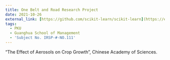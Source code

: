 ```yaml
---
title: One Belt and Road Research Project
date: 2021-10-26
external_link: [https://github.com/scikit-learn/scikit-learn](https://en.gsm.pku.edu.cn/faculty/zwg/
tags:
  - PKU
  - Guanghua School of Management
  - 'Subject No. IRSP-#-NO.111'
---
```


“The Effect of Aerosols on Crop Growth”, Chinese Academy of Sciences.

<!--more-->

